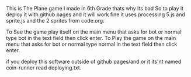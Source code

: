 This is The Plane game I made in 6th Grade thats why Its bad So to play it deploy it with github pages and it will work fine 
it uses processing 5 js and  sprite.js and the  2 sprites from code.org.


To See the game play itself on the main menu that asks for bot or normal type bot in the text field then click enter.
To Play the game on the main menu that asks for bot or normal type normal in the text field then click enter.






if you deploy this software outside of github pages/and or it its'nt named coin-runner read  deploying.txt.
